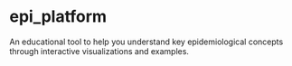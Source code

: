 # epi_platform
An educational tool to help you understand key epidemiological concepts through interactive visualizations and examples.
